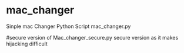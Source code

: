 # mac_changer
Sinple mac Changer Python Script
mac_changer.py

#secure version of Mac_changer_secure.py
secure version as it makes hijacking difficult
